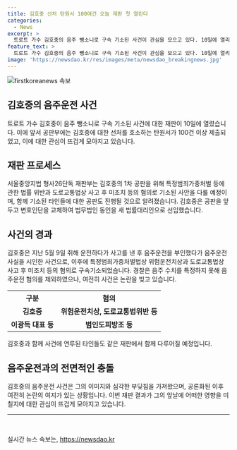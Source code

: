 ```yaml
---
title: 김호중 선처 탄원서 100여건 오늘 재판 첫 열린다
categories:
  - News
excerpt: >
  트로트 가수 김호중의 음주 뺑소니로 구속 기소된 사건이 관심을 모으고 있다. 10일에 열리는 첫 재판을 앞두고 김호중의 선처를 호소하는 탄원서가 100건 이상 제출되었다. 김호중은 변호인을 교체하고, 이번 공판에는 범인도피교사 등의 혐의로 함께 재판에 넘겨진 다른 인물들도 함께 열리게 된다. 이 사건은 지난 5월 운전 중 음주사고를 낸 후 음주운전을 인정한 후에 구속기소된 것으로 전해졌다.
feature_text: >
  트로트 가수 김호중의 음주 뺑소니로 구속 기소된 사건이 관심을 모으고 있다. 10일에 열리는 첫 재판을 앞두고 김호중의 선처를 호소하는 탄원서가 100건 이상 제출되었다. 김호중은 변호인을 교체하고, 이번 공판에는 범인도피교사 등의 혐의로 함께 재판에 넘겨진 다른 인물들도 함께 열리게 된다. 이 사건은 지난 5월 운전 중 음주사고를 낸 후 음주운전을 인정한 후에 구속기소된 것으로 전해졌다.
image: 'https://newsdao.kr/res/images/meta/newsdao_breakingnews.jpg'
---
```


<p><img src="https://newsdao.kr/res/images/meta/newsdao_breakingnews.jpg" alt="firstkoreanews 속보" /></p>

<h2 data-ke-size="size26">김호중의 음주운전 사건</h2>

<p data-ke-size="size16">트로트 가수 김호중이 음주 뺑소니로 구속 기소된 사건에 대한 재판이 10일에 열렸습니다. 이에 앞서 공판부에는 김호중에 대한 선처를 호소하는 탄원서가 100건 이상 제출되었고, 이에 대한 관심이 뜨겁게 모아지고 있습니다.</p>

<h2 data-ke-size="size24">재판 프로세스</h2>

<p data-ke-size="size16">서울중앙지법 형사26단독 재판부는 김호중의 1차 공판을 위해 특정범죄가중처벌 등에 관한 법률 위반과 도로교통법상 사고 후 미조치 등의 혐의로 기소된 사안을 다룰 예정이며, 함께 기소된 타인들에 대한 공판도 진행될 것으로 알려졌습니다. 김호중은 공판을 앞두고 변호인단을 교체하여 법무법인 동인을 새 법률대리인으로 선임했습니다.</p>

<h2 data-ke-size="size24">사건의 경과</h2>

<p data-ke-size="size16">김호중은 지난 5월 9일 취해 운전하다가 사고를 낸 후 음주운전을 부인했다가 음주운전 사실을 시인한 사건으로, 이후에 특정범죄가중처벌법상 위험운전치상과 도로교통법상 사고 후 미조치 등의 혐의로 구속기소되었습니다. 경찰은 음주 수치를 특정하지 못해 음주운전 혐의를 제외하였으나, 여전히 사건은 논란을 빚고 있습니다.</p>

<table>
  <tr>
    <th>구분</th>
    <th>혐의</th>
  </tr>
  <tr>
    <td style="text-align: center; height: 17px;"><b>김호중</b></td>
    <td style="text-align: center; height: 17px;"><b>위험운전치상, 도로교통법위반 등</b></td>
  </tr>
  <tr>
    <td style="text-align: center; height: 17px;"><b>이광득 대표 등</b></td>
    <td style="text-align: center; height: 17px;"><b>범인도피방조 등</b></td>
  </tr>
</table>

<p data-ke-size="size16">김호중과 함께 사건에 연루된 타인들도 같은 재판에서 함께 다루어질 예정입니다.</p>

<h2 data-ke-size="size24">음주운전과의 전면적인 충돌</h2>

<p data-ke-size="size16">김호중의 음주운전 사건은 그의 이미지와 심각한 부딪침을 가져왔으며, 공론화된 이후 여전히 논란의 여지가 있는 상황입니다. 이번 재판 결과가 그의 앞날에 어떠한 영향을 미칠지에 대한 관심이 뜨겁게 모아지고 있습니다.</p>

<hr>

<p data-ke-size="size16">&nbsp;</p>
실시간 뉴스 속보는, <a href="https://newsdao.kr" rel="dofollow">https://newsdao.kr</a>


